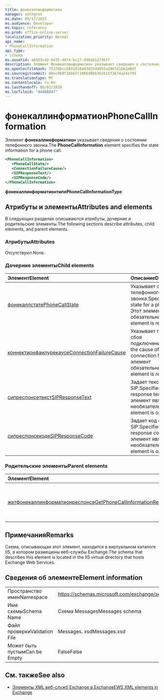 ```yaml
---
title: фонекаллинформатион
manager: sethgros
ms.date: 09/17/2015
ms.audience: Developer
ms.topic: reference
ms.prod: office-online-server
localization_priority: Normal
api_name:
- PhoneCallInformation
api_type:
- schema
ms.assetid: a0363c42-6d35-4074-bc17-946eb12736ff
description: Элемент Фонекаллинформатион указывает сведения о состоянии телефонного звонка.
ms.openlocfilehash: 75370bccb841818a8302bdd055ad96fd16b2e8df
ms.sourcegitcommit: 88ec988f2bb67c1866d06b361615f3674a24e795
ms.translationtype: MT
ms.contentlocale: ru-RU
ms.lasthandoff: 06/03/2020
ms.locfileid: "44468847"
---
```

# <a name="phonecallinformation"></a><span data-ttu-id="8664f-103">фонекаллинформатион</span><span class="sxs-lookup"><span data-stu-id="8664f-103">PhoneCallInformation</span></span>

<span data-ttu-id="8664f-104">Элемент **фонекаллинформатион** указывает сведения о состоянии телефонного звонка.</span><span class="sxs-lookup"><span data-stu-id="8664f-104">The **PhoneCallInformation** element specifies the state information for a phone call.</span></span> 
  
```XML
<PhoneCallInformation>
   <PhoneCallState/>
   <ConnectionFailureCause/>
   <SIPResponseText/>
   <SIPResponseCode/>
</PhoneCallInformation>
```

 <span data-ttu-id="8664f-105">**фонекаллинформатионтипе**</span><span class="sxs-lookup"><span data-stu-id="8664f-105">**PhoneCallInformationType**</span></span>
## <a name="attributes-and-elements"></a><span data-ttu-id="8664f-106">Атрибуты и элементы</span><span class="sxs-lookup"><span data-stu-id="8664f-106">Attributes and elements</span></span>

<span data-ttu-id="8664f-107">В следующих разделах описываются атрибуты, дочерние и родительские элементы.</span><span class="sxs-lookup"><span data-stu-id="8664f-107">The following sections describe attributes, child elements, and parent elements.</span></span>
  
### <a name="attributes"></a><span data-ttu-id="8664f-108">Атрибуты</span><span class="sxs-lookup"><span data-stu-id="8664f-108">Attributes</span></span>

<span data-ttu-id="8664f-109">Отсутствуют.</span><span class="sxs-lookup"><span data-stu-id="8664f-109">None.</span></span>
  
### <a name="child-elements"></a><span data-ttu-id="8664f-110">Дочерние элементы</span><span class="sxs-lookup"><span data-stu-id="8664f-110">Child elements</span></span>

|<span data-ttu-id="8664f-111">**Элемент**</span><span class="sxs-lookup"><span data-stu-id="8664f-111">**Element**</span></span>|<span data-ttu-id="8664f-112">**Описание**</span><span class="sxs-lookup"><span data-stu-id="8664f-112">**Description**</span></span>|
|:-----|:-----|
|[<span data-ttu-id="8664f-113">фонекаллстате</span><span class="sxs-lookup"><span data-stu-id="8664f-113">PhoneCallState</span></span>](phonecallstate.md) <br/> |<span data-ttu-id="8664f-114">Указывает состояние телефонного звонка.</span><span class="sxs-lookup"><span data-stu-id="8664f-114">Specifies the state for a phone call.</span></span> <span data-ttu-id="8664f-115">Этот элемент обязательный.</span><span class="sxs-lookup"><span data-stu-id="8664f-115">This element is required.</span></span>  <br/> |
|[<span data-ttu-id="8664f-116">коннектионфаилурекаусе</span><span class="sxs-lookup"><span data-stu-id="8664f-116">ConnectionFailureCause</span></span>](connectionfailurecause.md) <br/> |<span data-ttu-id="8664f-117">Указывает причину сбоя подключения.</span><span class="sxs-lookup"><span data-stu-id="8664f-117">Specifies the cause of a connection failure.</span></span> <span data-ttu-id="8664f-118">Этот элемент обязательный.</span><span class="sxs-lookup"><span data-stu-id="8664f-118">This element is required.</span></span>  <br/> |
|[<span data-ttu-id="8664f-119">сипреспонсетекст</span><span class="sxs-lookup"><span data-stu-id="8664f-119">SIPResponseText</span></span>](sipresponsetext.md) <br/> |<span data-ttu-id="8664f-120">Задает текст ответа SIP.</span><span class="sxs-lookup"><span data-stu-id="8664f-120">Specifies the SIP response text.</span></span> <span data-ttu-id="8664f-121">Этот элемент является необязательным.</span><span class="sxs-lookup"><span data-stu-id="8664f-121">This element is optional.</span></span>  <br/> |
|[<span data-ttu-id="8664f-122">сипреспонсекоде</span><span class="sxs-lookup"><span data-stu-id="8664f-122">SIPResponseCode</span></span>](sipresponsecode.md) <br/> |<span data-ttu-id="8664f-123">Задает код ответа SIP.</span><span class="sxs-lookup"><span data-stu-id="8664f-123">Specifies the SIP response code.</span></span> <span data-ttu-id="8664f-124">Этот элемент является необязательным.</span><span class="sxs-lookup"><span data-stu-id="8664f-124">This element is optional.</span></span>  <br/> |
   
### <a name="parent-elements"></a><span data-ttu-id="8664f-125">Родительские элементы</span><span class="sxs-lookup"><span data-stu-id="8664f-125">Parent elements</span></span>

|<span data-ttu-id="8664f-126">**Элемент**</span><span class="sxs-lookup"><span data-stu-id="8664f-126">**Element**</span></span>|<span data-ttu-id="8664f-127">**Описание**</span><span class="sxs-lookup"><span data-stu-id="8664f-127">**Description**</span></span>|
|:-----|:-----|
|[<span data-ttu-id="8664f-128">жетфонекаллинформатионреспонсе</span><span class="sxs-lookup"><span data-stu-id="8664f-128">GetPhoneCallInformationResponse</span></span>](getphonecallinformationresponse.md) <br/> |<span data-ttu-id="8664f-129">Определяет ответ на запрос [операции GetPhoneCallInformation](getphonecallinformation-operation.md) .</span><span class="sxs-lookup"><span data-stu-id="8664f-129">Defines a response to a [GetPhoneCallInformation operation](getphonecallinformation-operation.md) request.</span></span>  <br/> |
   
## <a name="remarks"></a><span data-ttu-id="8664f-130">Примечания</span><span class="sxs-lookup"><span data-stu-id="8664f-130">Remarks</span></span>

<span data-ttu-id="8664f-131">Схема, описывающая этот элемент, находится в виртуальном каталоге IIS, в котором размещены веб-службы Exchange.</span><span class="sxs-lookup"><span data-stu-id="8664f-131">The schema that describes this element is located in the IIS virtual directory that hosts Exchange Web Services.</span></span>
  
## <a name="element-information"></a><span data-ttu-id="8664f-132">Сведения об элементе</span><span class="sxs-lookup"><span data-stu-id="8664f-132">Element information</span></span>

|||
|:-----|:-----|
|<span data-ttu-id="8664f-133">Пространство имен</span><span class="sxs-lookup"><span data-stu-id="8664f-133">Namespace</span></span>  <br/> |https://schemas.microsoft.com/exchange/services/2006/messages  <br/> |
|<span data-ttu-id="8664f-134">Имя схемы</span><span class="sxs-lookup"><span data-stu-id="8664f-134">Schema Name</span></span>  <br/> |<span data-ttu-id="8664f-135">Схема Messages</span><span class="sxs-lookup"><span data-stu-id="8664f-135">Messages schema</span></span>  <br/> |
|<span data-ttu-id="8664f-136">Файл проверки</span><span class="sxs-lookup"><span data-stu-id="8664f-136">Validation File</span></span>  <br/> |<span data-ttu-id="8664f-137">Messages. xsd</span><span class="sxs-lookup"><span data-stu-id="8664f-137">Messages.xsd</span></span>  <br/> |
|<span data-ttu-id="8664f-138">Может быть пустым</span><span class="sxs-lookup"><span data-stu-id="8664f-138">Can be Empty</span></span>  <br/> |<span data-ttu-id="8664f-139">False</span><span class="sxs-lookup"><span data-stu-id="8664f-139">False</span></span>  <br/> |
   
## <a name="see-also"></a><span data-ttu-id="8664f-140">См. также</span><span class="sxs-lookup"><span data-stu-id="8664f-140">See also</span></span>



- [<span data-ttu-id="8664f-141">Элементы XML веб-служб Exchange в Exchange</span><span class="sxs-lookup"><span data-stu-id="8664f-141">EWS XML elements in Exchange</span></span>](ews-xml-elements-in-exchange.md)

